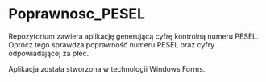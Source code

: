# Poprawnosc_PESEL
Repozytorium zawiera aplikację generującą cyfrę kontrolną numeru PESEL. Oprócz tego sprawdza poprawność numeru PESEL oraz cyfry odpowiadającej za płeć.

Aplikacja została stworzona w technologii Windows Forms.

